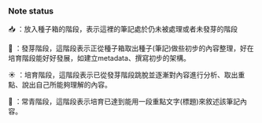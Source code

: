 ### Note status
📥 ：放入種子箱的階段，表示這裡的筆記處於仍未被處理或者未發芽的階段

🌱 ：發芽階段，這階段表示正從種子箱取出種子(筆記)做些初步的內容整理，好在培育階段能好好發展，如建立metadata、撰寫初步的架構。

☀️ ：培育階段，這階段表示已從發芽階段跳脫並逐漸對內容進行分析、取出重點、說出自己所能夠理解的內容。

🌳 ：常青階段，這階段表示培育已達到能用一段重點文字(標題)來敘述該筆記內容。



